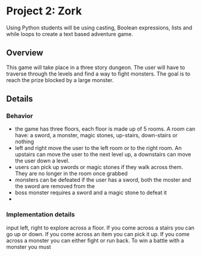 # Project 2: Zork

Using Python students will be using casting, Boolean expressions, lists and while loops to create a text based adventure game.

## Overview
This game will take place in a three story dungeon. The user will have to traverse through the levels and find a way to fight monsters. The goal is to reach the prize blocked by a large monster. 

## Details 
### Behavior 
* the game has three floors, each floor is made up of 5 rooms. A room can have: a sword, a monster, magic stones, up-stairs, down-stairs or nothing
* left and right move the user to the left room or to the right room.  An upstairs can move the user to the next level up, a downstairs can move the user down a level. 
* users can pick up swords or magic stones if they walk across them. They are no longer in the room once grabbed
* monsters can be defeated if the user has a sword, both the moster and the sword are removed from the 
* boss monster requires a sword and a magic stone to defeat it
* 
### Implementation details 

input left, right to explore across a floor. If you come across a stairs you can go up or down. If you come across an item you can pick it up. If you come across a monster you can either fight or run back. To win a battle with a monster you must 